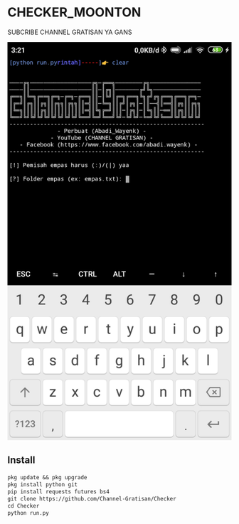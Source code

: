# CHECKER_MOONTON

SUBCRIBE CHANNEL GRATISAN YA GANS

![IMG](SS.png)

## Install
```
pkg update && pkg upgrade
pkg install python git
pip install requests futures bs4
git clone https://github.com/Channel-Gratisan/Checker
cd Checker
python run.py
```
